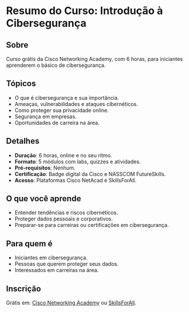 # Resumo do Curso: Introdução à Cibersegurança

## Sobre
Curso grátis da Cisco Networking Academy, com 6 horas, para iniciantes aprenderem o básico de cibersegurança.

## Tópicos
- O que é cibersegurança e sua importância.
- Ameaças, vulnerabilidades e ataques cibernéticos.
- Como proteger sua privacidade online.
- Segurança em empresas.
- Oportunidades de carreira na área.

## Detalhes
- **Duração**: 6 horas, online e no seu ritmo.
- **Formato**: 5 módulos com labs, quizzes e atividades.
- **Pré-requisitos**: Nenhum.
- **Certificação**: Badge digital da Cisco e NASSCOM FutureSkills.
- **Acesso**: Plataformas Cisco NetAcad e SkillsForAll.

## O que você aprende
- Entender tendências e riscos cibernéticos.
- Proteger dados pessoais e corporativos.
- Preparar-se para carreiras ou certificações em cibersegurança.

## Para quem é
- Iniciantes em cibersegurança.
- Pessoas que querem proteger seus dados.
- Interessados em carreiras na área.

## Inscrição
Grátis em: [Cisco Networking Academy](https://www.netacad.com/courses/introduction-to-cybersecurity) ou [SkillsForAll](https://skillsforall.com/course/introduction-to-cybersecurity?courseLang=en-US).